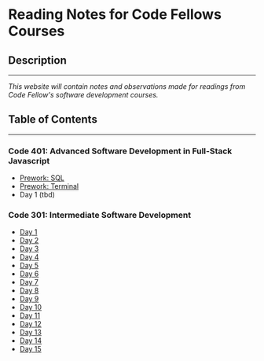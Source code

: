 # Reading Notes for Code Fellows Courses
## Description 
***
*This website will contain notes and observations made for readings from Code Fellow's software development courses.*

## Table of Contents
***
### Code 401: Advanced Software Development in Full-Stack Javascript
* [Prework: SQL](./code-401/Prework-SQL.md)
* [Prework: Terminal](./code-401/Prework-Terminal.md)
* Day 1 (tbd)

### Code 301: Intermediate Software Development
* [Day 1](./code-301/1.md)
* [Day 2](./code-301/2.md)
* [Day 3](./code-301/3.md)
* [Day 4](./code-301/4.md)
* [Day 5](./code-301/5.md)
* [Day 6](./code-301/6.md)
* [Day 7](./code-301/7.md)
* [Day 8](./code-301/8.md)
* [Day 9](./code-301/9.md)
* [Day 10](./code-301/10.md)
* [Day 11](./code-301/11.md)
* [Day 12](./code-301/12.md)
* [Day 13](./code-301/13.md)
* [Day 14](./code-301/14.md)
* [Day 15](./code-301/15.md)